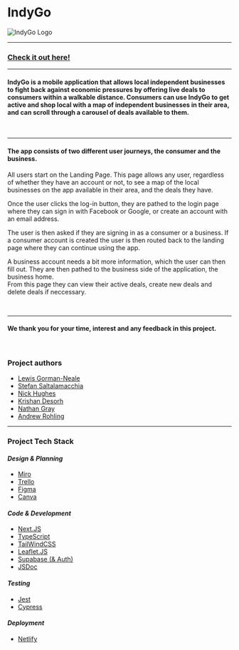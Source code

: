 # **IndyGo**

![IndyGo Logo](/bc13_final-project_front-end-hack-to-the-future-1/public/logo.svg)

---

### [Check it out here!](https://indygo.netlify.app/)

---

#### IndyGo is a mobile application that allows local independent businesses to fight back against economic pressures by offering live deals to consumers within a walkable distance. Consumers can use IndyGo to get active and shop local with a map of independent businesses in their area, and can scroll through a carousel of deals available to them.

<br>

---

#### The app consists of two different user journeys, the consumer and the business.

All users start on the Landing Page. This page allows any user, regardless of whether they have an account or not, to see a map of the local businesses on the app available in their area, and the deals they have.

Once the user clicks the log-in button, they are pathed to the login page where they can sign in with Facebook or Google, or create an account with an email address.

The user is then asked if they are signing in as a consumer or a business. If a consumer account is created the user is then routed back to the landing page where they can continue using the app.

A business account needs a bit more information, which the user can then fill out. They are then pathed to the business side of the application, the business home.  
From this page they can view their active deals, create new deals and delete deals if neccessary.

<br>

---

#### We thank you for your time, interest and any feedback in this project.

<br>

### Project authors

- [Lewis Gorman-Neale](https://github.com/lewisgormanneale)
- [Stefan Saltalamacchia](https://github.com/OmertaDevs)
- [Nick Hughes](https://github.com/Mrbusy13)
- [Krishan Desorh](https://github.com/kdesorh14)
- [Nathan Gray](https://github.com/november-golf)
- [Andrew Rohling](https://github.com/AndyRoo0)

---

### Project Tech Stack

#### _Design & Planning_

- [Miro](https://miro.com/)
- [Trello](https://trello.com/)
- [Figma](https://www.figma.com)
- [Canva](https://www.canva.com/)

#### _Code & Development_

- [Next.JS](https://nextjs.org/)
- [TypeScript](https://www.typescriptlang.org/)
- [TailWindCSS](https://tailwindcss.com/)
- [Leaflet.JS](https://leafletjs.com/)
- [Supabase (& Auth)](https://supabase.com/)
- [JSDoc](https://jsdoc.app/)

#### _Testing_

- [Jest](https://jestjs.io/)
- [Cypress](https://www.cypress.io/)

#### _Deployment_

- [Netlify](https://www.netlify.com/)
